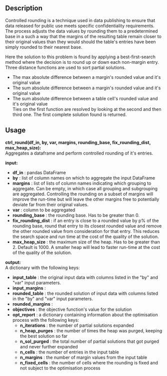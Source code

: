 ## Description  
Controlled rounding is a technique used in data publishing to ensure that data released for public use meets specific confidentiality requirements. 
The process adjusts the data values by rounding them to a predetermined base in a such a way that the margins of the resulting table remain closer to their original values than they would should the table's entries have been simply rounded to their nearest base.  

Here the solution to this problem is found by applying a best-first-search method where the decision is to round up or down each non-margin entry. Three distance functions are used to sort partial solutions. 
- The max absolute difference between a margin's rounded value and it's original value  
- The sum absolute difference between a margin's rounded value and it's original value  
- The sum absolute difference between a table cell's rounded value and it's original value  
Ties on the first function are resolved by looking at the second and then third one. The first complete solution found is returned.  

## Usage  

**ctrl_round(df_in, by, var, margins, rounding_base, fix_rounding_dist, max_heap_size):**  
Aggregates a dataframe and perform controlled rounding of it's entries.  

**input:**  
- **df_in**             : pandas DataFrame
- **by**                : list of column names on which to aggregate the input DataFrame
- **margins**           : list of lists of column names indicating which grouping to aggregate. Can be empty, in which case all grouping and subgrouping are aggregated. Controlling the rounding on a subset of margins will improve the run-time but will leave the other margins free to potentially deviate far from their original values.
- **var**               : column to be aggregated
- **rounding_base**     : the rounding base. Has to be greater than 0.
- **fix_rounding_dist** : if an entry is close to a rounded value by p% of the rounding base, round that entry to its closest rounded value and remove the other rounded value from consideration for that entry. This reduces the search space and run time at the cost of the quality of the solution.
- **max_heap_size**     : the maximum size of the heap. Has to be greater than 2. Default is 1000. A smaller heap will lead to faster run-time at the cost of the quality of the solution.

**output:**  
A dictionary with the following keys:
- **input_table**     : the original input data with columns listed in the "by" and "var" input parameters.
- **input_margins**   :
- **rounded_table**   : the rounded solution of input data with columns listed in the "by" and "var" input parameters.
- **rounded_margins** :
- **objectives**      : the objective function's value for the solution
- **opt_report**      : a dictionary containing information about the optimisation process with the following keys:
  - **n_iterations**  : the number of partial solutions expanded
  - **n_heap_purges** : the number of times the heap was purged, keeping the best solution so far
  - **n_sol_purged**  : the total number of partial solutions that got purged and never further expanded
  - **n_cells**       : the number of entries in the input table
  - **n_margins**     : the number of margin values from the input table
  - **n_fixed_cells** : the number of cells where the rounding is fixed and not subject to the optimisation process

